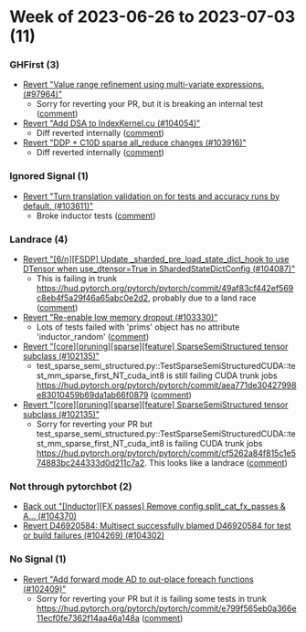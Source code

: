 # Week of 2023-06-26 to 2023-07-03 (11)

### GHFirst (3)

- [Revert "Value range refinement using multi-variate expressions. (#97964)"](https://github.com/pytorch/pytorch/commit/4de1ee6ba4f5a1d54ffd110f7b44a5c154b8c42f)
  - Sorry for reverting your PR, but it is breaking an internal test ([comment](https://github.com/pytorch/pytorch/pull/97964#issuecomment-1615194524))
- [Revert "Add DSA to IndexKernel.cu (#104054)"](https://github.com/pytorch/pytorch/commit/082832b0f89ae43e4eb6b02dd0b90ff728a44c54)
  - Diff reverted internally ([comment](https://github.com/pytorch/pytorch/pull/104054#issuecomment-1613583961))
- [Revert "DDP + C10D sparse all_reduce changes (#103916)"](https://github.com/pytorch/pytorch/commit/436d035dc74db9c703297a62163b0cad0c546665)
  - Diff reverted internally ([comment](https://github.com/pytorch/pytorch/pull/103916#issuecomment-1608412325))

### Ignored Signal (1)

- [Revert "Turn translation validation on for tests and accuracy runs by default. (#103611)"](https://github.com/pytorch/pytorch/commit/a2a8b4d4156bcaf75234dda1c27e8734c2ea0735)
  - Broke inductor tests ([comment](https://github.com/pytorch/pytorch/pull/103611#issuecomment-1614850276))

### Landrace (4)

- [Revert "[6/n][FSDP] Update _sharded_pre_load_state_dict_hook to use DTensor when use_dtensor=True in ShardedStateDictConfig  (#104087)"](https://github.com/pytorch/pytorch/commit/fcb53c13943957e92da61e8b1378e2437cf4ffd5)
  - This is failing in trunk https://hud.pytorch.org/pytorch/pytorch/commit/49af83cf442ef569c8eb4f5a29f46a65abc0e2d2, probably due to a land race ([comment](https://github.com/pytorch/pytorch/pull/104087#issuecomment-1615608189))
- [Revert "Re-enable low memory dropout (#103330)"](https://github.com/pytorch/pytorch/commit/f7fdaf8191ded1975d6119c8efe4a75953ca720e)
  - Lots of tests failed with 'prims' object has no attribute 'inductor_random' ([comment](https://github.com/pytorch/pytorch/pull/103330#issuecomment-1610691147))
- [Revert "[core][pruning][sparse][feature] SparseSemiStructured tensor subclass (#102135)"](https://github.com/pytorch/pytorch/commit/b76a040b18e2e9f768f566ef6abbc4b5cb0ab48f)
  - test_sparse_semi_structured.py::TestSparseSemiStructuredCUDA::test_mm_sparse_first_NT_cuda_int8 is still failing CUDA trunk jobs https://hud.pytorch.org/pytorch/pytorch/commit/aea771de30427998e83010459b69da1ab66f0879 ([comment](https://github.com/pytorch/pytorch/pull/102135#issuecomment-1608744110))
- [Revert "[core][pruning][sparse][feature] SparseSemiStructured tensor subclass (#102135)"](https://github.com/pytorch/pytorch/commit/bfa08a1c6749260d5d307613eee2f6e5b591c8b3)
  - Sorry for reverting your PR but test_sparse_semi_structured.py::TestSparseSemiStructuredCUDA::test_mm_sparse_first_NT_cuda_int8 is failing CUDA trunk jobs https://hud.pytorch.org/pytorch/pytorch/commit/cf5262a84f815c1e574883bc244333d0d211c7a2. This looks like a landrace ([comment](https://github.com/pytorch/pytorch/pull/102135#issuecomment-1608423849))

### Not through pytorchbot (2)

- [Back out "[Inductor][FX passes] Remove config.split_cat_fx_passes & A… (#104370)](https://github.com/pytorch/pytorch/commit/1de1bea60d96c75403beaa13b1ce80d0ea6ccdbd)
- [Revert D46920584: Multisect successfully blamed D46920584 for test or build failures (#104269) (#104302)](https://github.com/pytorch/pytorch/commit/a78bddac014f02c11ef1edf077d635d82030bb71)

### No Signal (1)

- [Revert "Add forward mode AD to out-place foreach functions (#102409)"](https://github.com/pytorch/pytorch/commit/8958f041bef96eb27388a60bb25cb919084c2b95)
  - Sorry for reverting your PR but it is failing some tests in trunk https://hud.pytorch.org/pytorch/pytorch/commit/e799f565eb0a366e11ecf0fe7362f14aa46a148a ([comment](https://github.com/pytorch/pytorch/pull/102409#issuecomment-1615254393))
